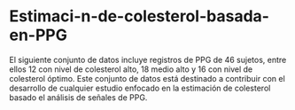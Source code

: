 # Estimaci-n-de-colesterol-basada-en-PPG
El siguiente conjunto de datos incluye registros de PPG de 46 sujetos, entre ellos 12 con nivel de colesterol alto, 18 medio alto y 16 con nivel de colesterol óptimo. Este conjunto de datos está destinado a contribuir con el desarrollo de cualquier estudio enfocado en la estimación de colesterol basado el análisis de señales de PPG.
